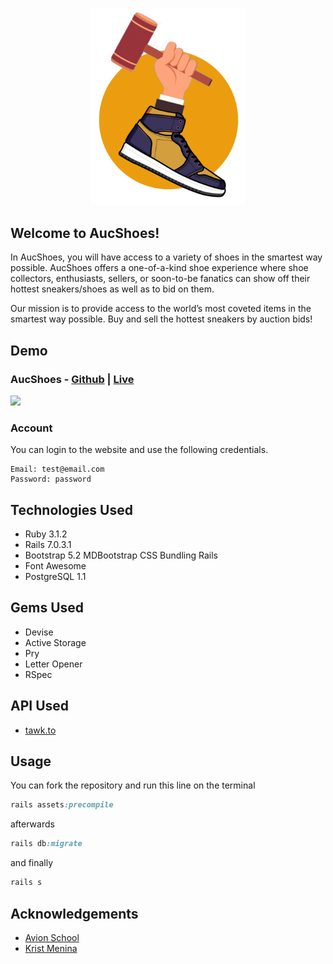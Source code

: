 <p align="center">
  
<img src="https://github.com/emerjohncy/final_project/blob/main/app/assets/images/aucshoes-nav.png" width=250>
  
</p>

## Welcome to AucShoes! 
In AucShoes, you will have access to a variety of shoes in the smartest way possible. AucShoes offers a one-of-a-kind shoe experience where shoe collectors, enthusiasts, sellers, or soon-to-be fanatics can show off their hottest sneakers/shoes as well as to bid on them.

Our mission is to provide access to the world’s most coveted items in the smartest way possible. Buy and sell the hottest sneakers by auction bids!

## Demo
### AucShoes - [Github](https://github.com/emerjohncy/final_project) | [Live](https://still-caverns-49332.herokuapp.com/)
<img src="https://github.com/emerjohncy/final_project/blob/main/app/assets/images/sample.gif" width=700 >

### Account
You can login to the website and use the following credentials.
```
Email: test@email.com
Password: password
```

## Technologies Used
  - Ruby 3.1.2
  - Rails 7.0.3.1
  - Bootstrap 5.2 MDBootstrap CSS Bundling Rails
  - Font Awesome
  - PostgreSQL 1.1

## Gems Used
  - Devise
  - Active Storage
  - Pry
  - Letter Opener
  - RSpec

## API Used
   - [tawk.to](https://www.tawk.to/)
 
## Usage
You can fork the repository and run this line on the terminal
```ruby
rails assets:precompile
```
afterwards
```ruby
rails db:migrate
```
and finally
```ruby
rails s
```

## Acknowledgements

 - [Avion School](https://www.avionschool.com/)
 - [Krist Menina](https://github.com/kristm)
